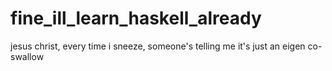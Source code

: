 fine_ill_learn_haskell_already
==============================

jesus christ, every time i sneeze, someone's telling me it's just an eigen co-swallow
